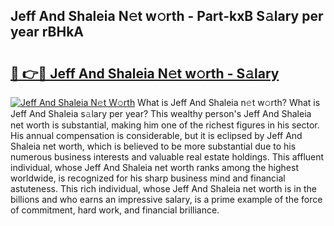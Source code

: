 ## Jeff And Shaleia N𝚎t w𝚘rth - Part-kxB S𝚊lary per year rBHkA

# <h2><a href="http://gc3fkiy.nevu.top/?p=Jeff+And+Shaleia">🔗 👉🔴 Jeff And Shaleia N𝚎t w𝚘rth - S𝚊lary</a></h2>

[![Jeff And Shaleia N𝚎t W𝚘rth](https://i.imgur.com/Oavwk0R.jpeg)](http://gc3fkiy.nevu.top/?p=Jeff+And+Shaleia)
What is Jeff And Shaleia n𝚎t w𝚘rth? What is Jeff And Shaleia s𝚊lary per year?
This wealthy person's Jeff And Shaleia net worth is substantial, making him one of the richest figures in his sector. His annual compensation is considerable, but it is eclipsed by Jeff And Shaleia net worth, which is believed to be more substantial due to his numerous business interests and valuable real estate holdings. This affluent individual, whose Jeff And Shaleia net worth ranks among the highest worldwide, is recognized for his sharp business mind and financial astuteness. This rich individual, whose Jeff And Shaleia net worth is in the billions and who earns an impressive salary, is a prime example of the force of commitment, hard work, and financial brilliance.
